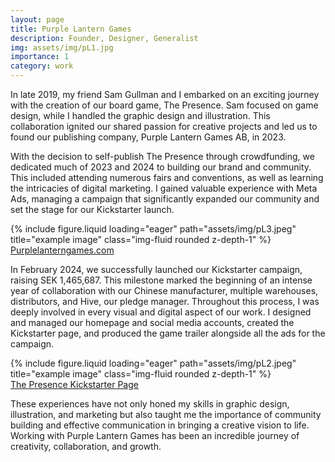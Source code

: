 ```yaml
---
layout: page
title: Purple Lantern Games
description: Founder, Designer, Generalist
img: assets/img/pL1.jpg
importance: 1
category: work
---
```


In late 2019, my friend Sam Gullman and I embarked on an exciting journey with the creation of our board game, The Presence. Sam focused on game design, while I handled the graphic design and illustration. This collaboration ignited our shared passion for creative projects and led us to found our publishing company, Purple Lantern Games AB, in 2023.

With the decision to self-publish The Presence through crowdfunding, we dedicated much of 2023 and 2024 to building our brand and community. This included attending numerous fairs and conventions, as well as learning the intricacies of digital marketing. I gained valuable experience with Meta Ads, managing a campaign that significantly expanded our community and set the stage for our Kickstarter launch.
<div class="row">
    <div class="col-sm mt-3 mt-md-0">
        {% include figure.liquid loading="eager" path="assets/img/pL3.jpeg" title="example image" class="img-fluid rounded z-depth-1" %}
    </div>
</div>
<div class="caption">
    <a href="https://purplelanterngames.com">Purplelanterngames.com</a>
</div>


In February 2024, we successfully launched our Kickstarter campaign, raising SEK 1,465,687. This milestone marked the beginning of an intense year of collaboration with our Chinese manufacturer, multiple warehouses, distributors, and Hive, our pledge manager. Throughout this process, I was deeply involved in every visual and digital aspect of our work. I designed and managed our homepage and social media accounts, created the Kickstarter page, and produced the game trailer alongside all the ads for the campaign.

<div class="row">
    <div class="col-sm mt-3 mt-md-0">
        {% include figure.liquid loading="eager" path="assets/img/pL2.jpeg" title="example image" class="img-fluid rounded z-depth-1" %}
    </div>
</div>
<div class="caption">
    <a href="https://www.kickstarter.com/projects/purplelantern/the-presence">The Presence Kickstarter Page</a>
</div>


These experiences have not only honed my skills in graphic design, illustration, and marketing but also taught me the importance of community building and effective communication in bringing a creative vision to life. Working with Purple Lantern Games has been an incredible journey of creativity, collaboration, and growth.